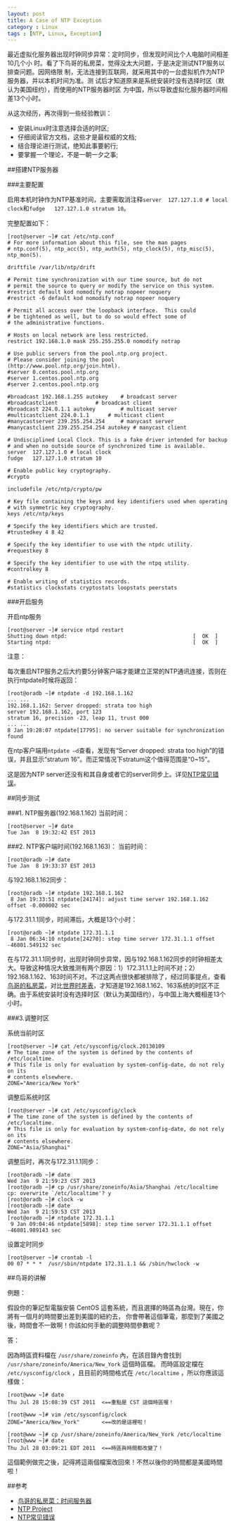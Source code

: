 ```yaml
---
layout: post
title: A Case of NTP Exception
category : Linux
tags : [NTP, Linux, Exception]
---
```


最近虚拟化服务器出现时钟同步异常：定时同步，但发现时间比个人电脑时间相差10几个小 时。看了下鸟哥的私房菜，觉得没太大问题，于是决定测试NTP服务以排查问题。因网络限 制，无法连接到互联网，就采用其中的一台虚拟机作为NTP服务器，并以本机时间为准。测 试后才知道原来是系统安装时没有选择时区（默认为美国纽约），而使用的NTP服务器时区 为中国，所以导致虚拟化服务器时间相差13个小时。

从这次经历，再次得到一些经验教训：

* 安装Linux时注意选择合适的时区;
* 仔细阅读官方文档，这些才是最权威的文档;
* 结合理论进行测试，绝知此事要躬行;
* 要掌握一个理论，不是一朝一夕之事;

##搭建NTP服务器

###主要配置

启用本机时钟作为NTP基准时间，主要需取消注释`server	127.127.1.0	# local clock`和`fudge	127.127.1.0 stratum 10`。

完整配置如下：

	[root@server ~]# cat /etc/ntp.conf
	# For more information about this file, see the man pages
	# ntp.conf(5), ntp_acc(5), ntp_auth(5), ntp_clock(5), ntp_misc(5), ntp_mon(5).
	
	driftfile /var/lib/ntp/drift
	
	# Permit time synchronization with our time source, but do not
	# permit the source to query or modify the service on this system.
	#restrict default kod nomodify notrap nopeer noquery
	#restrict -6 default kod nomodify notrap nopeer noquery
	
	# Permit all access over the loopback interface.  This could
	# be tightened as well, but to do so would effect some of
	# the administrative functions.
	
	# Hosts on local network are less restricted.
	restrict 192.168.1.0 mask 255.255.255.0 nomodify notrap
	
	# Use public servers from the pool.ntp.org project.
	# Please consider joining the pool (http://www.pool.ntp.org/join.html).
	#server 0.centos.pool.ntp.org
	#server 1.centos.pool.ntp.org
	#server 2.centos.pool.ntp.org
	
	#broadcast 192.168.1.255 autokey	# broadcast server
	#broadcastclient			# broadcast client
	#broadcast 224.0.1.1 autokey		# multicast server
	#multicastclient 224.0.1.1		# multicast client
	#manycastserver 239.255.254.254		# manycast server
	#manycastclient 239.255.254.254 autokey # manycast client
	
	# Undisciplined Local Clock. This is a fake driver intended for backup
	# and when no outside source of synchronized time is available. 
	server	127.127.1.0	# local clock
	fudge	127.127.1.0 stratum 10	
	
	# Enable public key cryptography.
	#crypto
	
	includefile /etc/ntp/crypto/pw
	
	# Key file containing the keys and key identifiers used when operating
	# with symmetric key cryptography. 
	keys /etc/ntp/keys
	
	# Specify the key identifiers which are trusted.
	#trustedkey 4 8 42
	
	# Specify the key identifier to use with the ntpdc utility.
	#requestkey 8
	
	# Specify the key identifier to use with the ntpq utility.
	#controlkey 8
	
	# Enable writing of statistics records.
	#statistics clockstats cryptostats loopstats peerstats

###开启服务

开启ntp服务

	[root@server ~]# service ntpd restart
	Shutting down ntpd:                                        [  OK  ]
	Starting ntpd:                                             [  OK  ]

注意：
	
每次重启NTP服务之后大约要5分钟客户端才能建立正常的NTP通讯连接，否则在执行ntpdate时候将返回：

	[root@oradb ~]# ntpdate -d 192.168.1.162
	... ...
	192.168.1.162: Server dropped: strata too high
	server 192.168.1.162, port 123
	stratum 16, precision -23, leap 11, trust 000
	... ...
	8 Jan 19:28:07 ntpdate[17795]: no server suitable for synchronization found

在ntp客户端用`ntpdate –d`查看，发现有“Server dropped: strata too high”的错误，并且显示“stratum 16”。而正常情况下stratum这个值得范围是“0~15”。

这是因为NTP server还没有和其自身或者它的server同步上。详见[NTP常见错误](http://www.blogjava.net/spray/archive/2008/07/10/213964.html)。

##同步测试

###1. NTP服务器(192.168.1.162)
当前时间：

	[root@server ~]# date
	Tue Jan  8 19:32:42 EST 2013
 
###2. NTP客户端时间(192.168.1.163)：
当前时间：

	[root@oradb ~]# date
	Tue Jan  8 19:33:37 EST 2013

与192.168.1.162同步：

	[root@oradb ~]# ntpdate 192.168.1.162
	 8 Jan 19:33:51 ntpdate[24174]: adjust time server 192.168.1.162 offset -0.000002 sec

与172.31.1.1同步，时间滞后，大概是13个小时：

	[root@oradb ~]# ntpdate 172.31.1.1
	 8 Jan 06:34:10 ntpdate[24270]: step time server 172.31.1.1 offset -46801.549132 sec

在与172.31.1.1同步时，出现时钟同步异常，因与192.168.1.162同步的时钟相差太大。导致这种情况大致推测有两个原因：1）172.31.1.1上时间不对；2）192.168.1.162、163时间不对。不过这两点很快都被排除了，经过同事提点，查看[鸟哥的私房菜](http://linux.vbird.org/linux_server/0440ntp.php)，对比[世界时差表](http://www.timedate.cn/time/time_diff.asp)，才知道是192.168.1.162、163系统的时区不正确。由于系统安装时没有选择时区（默认为美国纽约），与中国上海大概相差13个小时。
 
###3.调整时区

系统当前时区

	[root@server ~]# cat /etc/sysconfig/clock.20130109 
	# The time zone of the system is defined by the contents of /etc/localtime.
	# This file is only for evaluation by system-config-date, do not rely on its
	# contents elsewhere.
	ZONE="America/New York"

调整后系统时区

	[root@server ~]# cat /etc/sysconfig/clock
	# The time zone of the system is defined by the contents of /etc/localtime.
	# This file is only for evaluation by system-config-date, do not rely on its
	# contents elsewhere.
	ZONE="Asia/Shanghai"
 
调整后时，再次与172.31.1.1同步：

	[root@oradb ~]# date
	Wed Jan  9 21:59:23 CST 2013
	[root@oradb ~]# cp /usr/share/zoneinfo/Asia/Shanghai /etc/localtime 
	cp: overwrite `/etc/localtime'? y
	[root@oradb ~]# clock -w
	[root@oradb ~]# date
	Wed Jan  9 21:59:53 CST 2013
	[root@oradb ~]# ntpdate 172.31.1.1
	 9 Jan 09:04:46 ntpdate[5898]: step time server 172.31.1.1 offset -46801.989143 sec
 
设置定时同步

	[root@server ~]# crontab -l
	00 07 * * *  /usr/sbin/ntpdate 172.31.1.1 && /sbin/hwclock -w

##鸟哥的讲解

例題： 

假設你的筆記型電腦安裝 CentOS 這套系統，而且選擇的時區為台灣。現在，你將有一個月的時間要出差到美國的紐約去， 你會帶著這個筆電，那麼到了美國之後，時間會不一致啊！你該如何手動的調整時間參數呢？

答： 

因為時區資料檔在 `/usr/share/zoneinfo` 內，在該目錄內會找到 `/usr/share/zoneinfo/America/New_York` 這個時區檔。 而時區設定檔在 `/etc/sysconfig/clock` ，且目前的時間格式在 `/etc/localtime` ，所以你應該這樣做： 

	[root@www ~]# date
	Thu Jul 28 15:08:39 CST 2011  <==重點是 CST 這個時區喔！
	
	[root@www ~]# vim /etc/sysconfig/clock
	ZONE="America/New_York"       <==改的是這裡啦！
	
	[root@www ~]# cp /usr/share/zoneinfo/America/New_York /etc/localtime
	[root@www ~]# date
	Thu Jul 28 03:09:21 EDT 2011  <==時區與時間都改變了！

 
這個範例做完之後，記得將這兩個檔案改回來！不然以後你的時間都是美國時間啦！ 

##参考
* [鸟哥的私房菜：时间服务器](http://linux.vbird.org/linux_server/0440ntp.php)
* [NTP Project](http://www.eecis.udel.edu/~mills/ntp.html)
* [NTP常见错误](http://www.blogjava.net/spray/archive/2008/07/10/213964.html)
